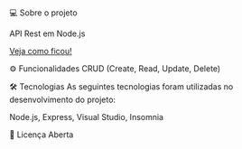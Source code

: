 
💻 Sobre o projeto

API Rest em Node.js

[Veja como ficou!]()

⚙️ Funcionalidades
CRUD (Create, Read, Update, Delete)

🛠 Tecnologias As seguintes tecnologias foram utilizadas no desenvolvimento do projeto:

Node.js, Express, Visual Studio, Insomnia

📝 Licença Aberta

 
